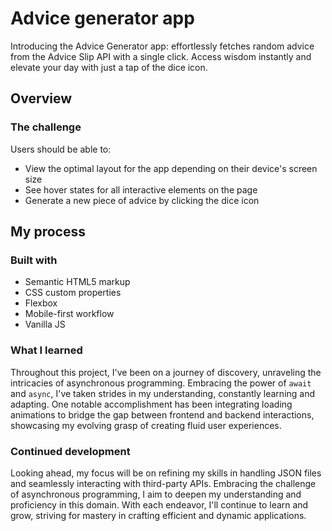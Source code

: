 # Advice generator app 

Introducing the Advice Generator app: effortlessly fetches random advice from the Advice Slip API with a single click. Access wisdom instantly and elevate your day with just a tap of the dice icon.

## Overview

### The challenge

Users should be able to:

- View the optimal layout for the app depending on their device's screen size
- See hover states for all interactive elements on the page
- Generate a new piece of advice by clicking the dice icon

## My process

### Built with

- Semantic HTML5 markup
- CSS custom properties
- Flexbox
- Mobile-first workflow
- Vanilla JS

### What I learned

Throughout this project, I've been on a journey of discovery, unraveling the intricacies of asynchronous programming. Embracing the power of `await` and `async`, I've taken strides in my understanding, constantly learning and adapting. One notable accomplishment has been integrating loading animations to bridge the gap between frontend and backend interactions, showcasing my evolving grasp of creating fluid user experiences.

### Continued development

Looking ahead, my focus will be on refining my skills in handling JSON files and seamlessly interacting with third-party APIs. Embracing the challenge of asynchronous programming, I aim to deepen my understanding and proficiency in this domain. With each endeavor, I'll continue to learn and grow, striving for mastery in crafting efficient and dynamic applications.